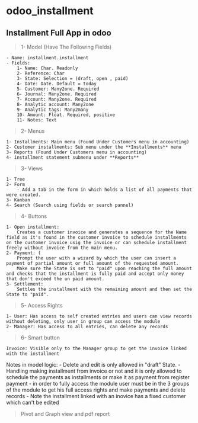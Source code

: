 # odoo_installment

## Installment Full App in odoo 
           
> 1- Model (Have The Following Fields)


	- Name: installment.installment 
	- Fields:
		1- Name: Char. Readonly
		2- Reference: Char
		3- State: Selection = (draft, open , paid)
		4- Date: Date. Default = today
		5- Customer: Many2one. Required
		6- Journal: Many2one. Required
		7- Account: Many2one. Required
		8- Analytic account: Many2one
		9- Analytic tags: Many2many
		10- Amount: Float. Required, positive
		11- Notes: Text

> 2- Menus

	1- Installments: Main menu (Found Under Customers menu in accounting)
	2- Customer installments: Sub menu under the **Installments** menu 
	3- Reports (Found Under Customers menu in accounting)
	4- installment statement submenu under **Reports**
	

> 3- Views 

	1- Tree
	2- Form
		- Add a tab in the form in which holds a list of all payments that were created. 
	3- Kanban
	4- Search (Search using fields or search pannel)
	
> 4- Buttons

	1- Open installment:
		Creates a customer invoice and generates a sequence for the Name field as it's found in the customer invoice to schedule installments on the customer invoice usig the invoice or can schedule installment freely without invoice from the main menu. 
	2- Payment: (
		Prompt the user with a wizard by which the user can insert a payment of partial amount or full amount of the requested amount.
		Make sure the State is set to "paid" upon reaching the full amount and checks that the installment is fully paid and accept only money that don't exceed the un paid amount.
	3- Settlement:
		Settles the installment with the remaining amount and then set the State to "paid".
		
> 5- Access Rights

	1- User: Has access to self created entries and users can view records without deleting, only user in group can access the module
	2- Manager: Has access to all entries, can delete any records
	
	
> 6- Smart button

	Invoice: Visible only to the Manager group to get the invoice linked with the installment

Notes in model logic: 
	- Delete and edit is only allowed in "draft" State. 
	- Handling making installment from invoice or not and it is only allowed to schedule the payments as installments or make it as payment from register payment
	- in order to fully access the module user must be in the 3 groups of the module to get his full access rights and make payments and delete records
	- Note the installment linked with an inovice has a fixed customer which can't be edited
	
> Pivot and Graph view and pdf report
    

